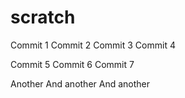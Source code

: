 # scratch

Commit 1
Commit 2
Commit 3
Commit 4


Commit 5
Commit 6
Commit 7

Another
And another
And another

